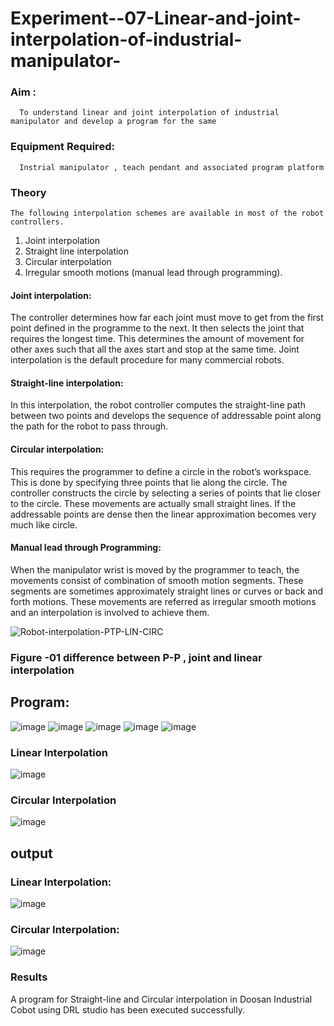 # Experiment--07-Linear-and-joint-interpolation-of-industrial-manipulator-

### Aim :
      To understand linear and joint interpolation of industrial manipulator and develop a program for the same 
      
### Equipment Required: 
      Instrial manipulator , teach pendant and associated program platform 
      
### Theory 
    The following interpolation schemes are available in most of the robot controllers.
1. Joint interpolation
2. Straight line interpolation
3. Circular interpolation
4. Irregular smooth motions (manual lead through programming).
#### Joint interpolation: 
The controller determines how far each joint must move to get from the first point defined in the programme to the next. It then selects the joint that
requires the longest time. This determines the amount of movement for other axes such that all the axes start and stop at the same time. Joint interpolation is the default procedure for many commercial robots.

#### Straight-line interpolation: 
In this interpolation, the robot controller computes the straight-line path between two points and develops the sequence of addressable point along the path for the robot to pass through.

#### Circular interpolation: 
This requires the programmer to define a circle in the
robot’s workspace. This is done by specifying three points that lie along the circle. The controller constructs the circle by selecting a series of points that lie closer to the circle. These movements are actually small straight lines. If the addressable points are dense then the linear approximation becomes very much like circle.


#### Manual lead through Programming: 
When the manipulator wrist is moved by the programmer to teach, the movements consist of combination of smooth motion segments. These segments are sometimes approximately straight lines or curves or back and forth motions. These movements are referred as irregular smooth motions and an interpolation is involved to achieve them.




![Robot-interpolation-PTP-LIN-CIRC](https://user-images.githubusercontent.com/36288975/201615171-d0886aaa-8220-4b0c-8a1d-3d8a5c69c76a.png)

### Figure -01 difference between P-P , joint and linear interpolation 

## Program:
![image](https://user-images.githubusercontent.com/75235167/206196691-372cae70-bac0-4f6c-aee0-9d4874964aeb.png)
![image](https://user-images.githubusercontent.com/75235167/206196760-bca4954a-3b7a-4419-b4a6-e727cc68d113.png)
![image](https://user-images.githubusercontent.com/75235167/206196835-ea000c38-34c4-4111-812d-2d38b5bb70b9.png)
![image](https://user-images.githubusercontent.com/75235167/206196892-4c320441-7727-40b9-b4d2-4085e0135d90.png)
![image](https://user-images.githubusercontent.com/75235167/206196953-ce0069d7-1672-4fcd-a57a-3223f058dffe.png)

### Linear Interpolation
![image](https://user-images.githubusercontent.com/75235167/206197040-c8ffe16b-1e44-45b1-a856-22efd029dba7.png)

### Circular Interpolation
![image](https://user-images.githubusercontent.com/75235167/206197149-dfc83880-3744-434d-97eb-531d495860e5.png)

## output
### Linear Interpolation:
![image](https://user-images.githubusercontent.com/75235167/206197237-92b1f7c7-e929-4bcf-85be-a34dff7eca68.png)

### Circular Interpolation:
![image](https://user-images.githubusercontent.com/75235167/206197402-fa5ee1ea-2169-4ec7-9b9d-edaa1a9cc938.png)

### Results 
A program for Straight-line and Circular interpolation in Doosan Industrial Cobot using DRL studio has been executed successfully.


 
